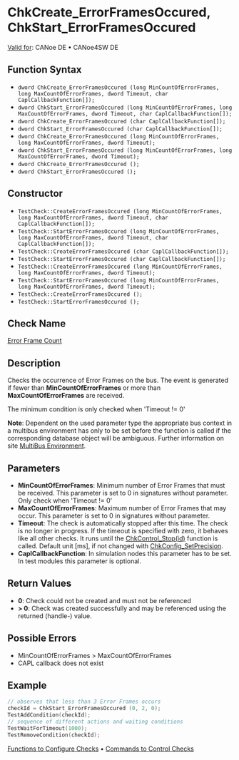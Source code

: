 # ChkCreate_ErrorFramesOccured, ChkStart_ErrorFramesOccured

[Valid for](../../../Shared/FeatureAvailability.md): CANoe DE • CANoe4SW DE

## Function Syntax

- `dword ChkCreate_ErrorFramesOccured (long MinCountOfErrorFrames, long MaxCountOfErrorFrames, dword Timeout, char CaplCallbackFunction[]);`
- `dword ChkStart_ErrorFramesOccured (long MinCountOfErrorFrames, long MaxCountOfErrorFrames, dword Timeout, char CaplCallbackFunction[]);`
- `dword ChkCreate_ErrorFramesOccured (char CaplCallbackFunction[]);`
- `dword ChkStart_ErrorFramesOccured (char CaplCallbackFunction[]);`
- `dword ChkCreate_ErrorFramesOccured (long MinCountOfErrorFrames, long MaxCountOfErrorFrames, dword Timeout);`
- `dword ChkStart_ErrorFramesOccured (long MinCountOfErrorFrames, long MaxCountOfErrorFrames, dword Timeout);`
- `dword ChkCreate_ErrorFramesOccured ();`
- `dword ChkStart_ErrorFramesOccured ();`

## Constructor

- `TestCheck::CreateErrorFramesOccured (long MinCountOfErrorFrames, long MaxCountOfErrorFrames, dword Timeout, char CaplCallbackFunction[]);`
- `TestCheck::StartErrorFramesOccured (long MinCountOfErrorFrames, long MaxCountOfErrorFrames, dword Timeout, char CaplCallbackFunction[]);`
- `TestCheck::CreateErrorFramesOccured (char CaplCallbackFunction[]);`
- `TestCheck::StartErrorFramesOccured (char CaplCallbackFunction[]);`
- `TestCheck::CreateErrorFramesOccured (long MinCountOfErrorFrames, long MaxCountOfErrorFrames, dword Timeout);`
- `TestCheck::StartErrorFramesOccured (long MinCountOfErrorFrames, long MaxCountOfErrorFrames, dword Timeout);`
- `TestCheck::CreateErrorFramesOccured ();`
- `TestCheck::StartErrorFramesOccured ();`

## Check Name

[Error Frame Count](../../../TestCommands/CheckDescriptions/CDErrorFrameCount.md)

## Description

Checks the occurrence of Error Frames on the bus. The event is generated if fewer than **MinCountOfErrorFrames** or more than **MaxCountOfErrorFrames** are received.

The minimum condition is only checked when 'Timeout != 0'

**Note**: Dependent on the used parameter type the appropriate bus context in a multibus environment has only to be set before the function is called if the corresponding database object will be ambiguous. Further information on site [MultiBus Environment](../../../Shared/CAPL/General/TestMultiBusEnvironment.md).

## Parameters

- **MinCountOfErrorFrames**: Minimum number of Error Frames that must be received. This parameter is set to 0 in signatures without parameter. Only check when 'Timeout != 0'
- **MaxCountOfErrorFrames**: Maximum number of Error Frames that may occur. This parameter is set to 0 in signatures without parameter.
- **Timeout**: The check is automatically stopped after this time. The check is no longer in progress. If the timeout is specified with zero, it behaves like all other checks. It runs until the [ChkControl_Stop(id)](CAPLfunctionChkControlStop.md) function is called. Default unit [ms], if not changed with [ChkConfig_SetPrecision](CAPLfunctionChkConfigSetPrecision.md).
- **CaplCallbackFunction**: In simulation nodes this parameter has to be set. In test modules this parameter is optional.

## Return Values

- **0**: Check could not be created and must not be referenced
- **\> 0**: Check was created successfully and may be referenced using the returned (handle-) value.

## Possible Errors

- MinCountOfErrorFrames \> MaxCountOfErrorFrames
- CAPL callback does not exist

## Example

```c
// observes that less than 3 Error Frames occurs
checkId = ChkStart_ErrorFramesOccured (0, 2, 0);
TestAddCondition(checkId);
// sequence of different actions and waiting conditions
TestWaitForTimeout(1000);
TestRemoveCondition(checkId);
```

[Functions to Configure Checks](../CAPLfunctionsTSLConfigurationFunctions.md) • [Commands to Control Checks](../CAPLfunctionsTSLCheckControlCommands.md)
